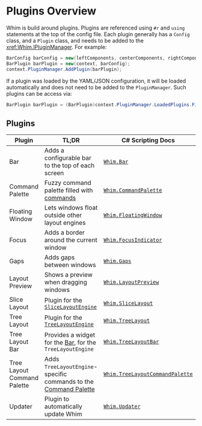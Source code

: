 # Plugins Overview

Whim is build around plugins. Plugins are referenced using `#r` and `using` statements at the top of the config file. Each plugin generally has a `Config` class, and a `Plugin` class, and needs to be added to the <xref:Whim.IPluginManager>. For example:

```csharp
BarConfig barConfig = new(leftComponents, centerComponents, rightComponents);
BarPlugin barPlugin = new(context, barConfig);
context.PluginManager.AddPlugin(barPlugin);
```

If a plugin was loaded by the YAML/JSON configuration, it will be loaded automatically and does not need to be added to the `PluginManager`. Such plugins can be access via:

```csharp
BarPlugin barPlugin = (BarPlugin)context.PluginManager.LoadedPlugins.First(p => p.Name == "whim.bar");
```

## Plugins

| Plugin                      | TL;DR                                                                                             | C# Scripting Docs                                                                   |
| --------------------------- | ------------------------------------------------------------------------------------------------- | ----------------------------------------------------------------------------------- |
| Bar                         | Adds a configurable bar to the top of each screen                                                 | [`Whim.Bar`](../script/plugins/bar.md)                                              |
| Command Palette             | Fuzzy command palette filled with [commands](../configurecommands.md)                             | [`Whim.CommandPalette`](../script/plugins/command-palette.md)                       |
| Floating Window             | Lets windows float outside other layout engines                                                   | [`Whim.FloatingWindow`](../script/plugins/floating-window.md)                       |
| Focus                       | Adds a border around the current window                                                           | [`Whim.FocusIndicator`](../script/plugins/focus-indicator.md)                       |
| Gaps                        | Adds gaps between windows                                                                         | [`Whim.Gaps`](../script/plugins/gaps.md)                                            |
| Layout Preview              | Shows a preview when dragging windows                                                             | [`Whim.LayoutPreview`](../script/plugins/layout-preview.md)                         |
| Slice Layout                | Plugin for the [`SliceLayoutEngine`](../configurelayout-engines.md#slicelayoutengine)             | [`Whim.SliceLayout`](../script/plugins/slice-layout.md)                             |
| Tree Layout                 | Plugin for the [`TreeLayoutEngine`](../configure/layout-engines.md#treelayoutengine)              | [`Whim.TreeLayout`](../script/plugins/tree-layout.md)                               |
| Tree Layout Bar             | Provides a widget for the [Bar](../plugins/bar.md), for the `TreeLayoutEngine`                    | [`Whim.TreeLayoutBar`](../script/plugins/tree-layout-bar.md)                        |
| Tree Layout Command Palette | Adds `TreeLayoutEngine`-specific commands to the [Command Palette](../plugins/command-palette.md) | [`Whim.TreeLayoutCommandPalette`](../script/plugins/tree-layout-command-palette.md) |
| Updater                     | Plugin to automatically update Whim                                                               | [`Whim.Updater`](../script/plugins/updater.md)                                      |
